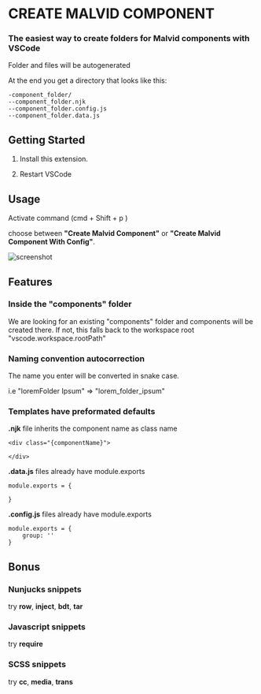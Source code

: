 # CREATE MALVID COMPONENT

### The easiest way to create folders for Malvid components with VSCode

Folder and files will be autogenerated

At the end you get a directory that looks like this:

```
-component_folder/
--component_folder.njk
--component_folder.config.js
--component_folder.data.js
```

## Getting Started

1. Install this extension.

2. Restart VSCode

## Usage

Activate command (cmd + Shift + p )

choose between **"Create Malvid Component"** or **"Create Malvid Component With Config"**.

![screenshot](https://raw.githubusercontent.com/stphn/create-malvid-component/master/screenshot.png)

## Features

### Inside the "components" folder

We are looking for an existing "components" folder and components will be created there.
If not, this falls back to the workspace root "vscode.workspace.rootPath"

### Naming convention autocorrection

The name you enter will be converted in snake case.

i.e "loremFolder Ipsum" => "lorem_folder_ipsum"

### Templates have preformated defaults

**.njk** file inherits the component name as class name

```
<div class="{componentName}">

</div>
```

**.data.js** files already have module.exports
```
module.exports = {

}
```

**.config.js** files already have module.exports
```
module.exports = {
	group: ''
}
```

## Bonus

### Nunjucks snippets
try **row**, **inject**, **bdt**, **tar**

### Javascript snippets
try **require**

### SCSS snippets
try **cc**, **media**, **trans**